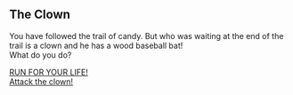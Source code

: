 ## The Clown
You have followed the trail of candy. But who was waiting at the end of the trail is a clown and he has a wood baseball bat!  
What do you do?  

[RUN FOR YOUR LIFE! ]()  
[Attack the clown!]()